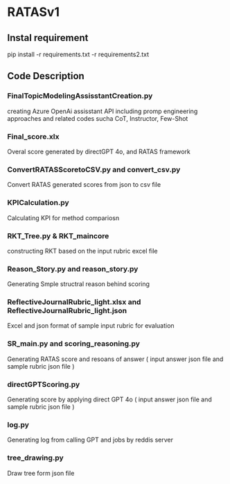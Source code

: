 # RATASv1

## Instal requirement 
pip install -r requirements.txt -r requirements2.txt

## Code Description
### FinalTopicModelingAssisstantCreation.py
creating Azure OpenAi assisstant API including promp engineering approaches and related codes sucha CoT, Instructor, Few-Shot

### Final_score.xlx
Overal score generated by directGPT 4o, and RATAS framework

### ConvertRATASScoretoCSV.py and convert_csv.py
Convert RATAS generated scores from json to csv file

### KPICalculation.py
Calculating KPI for method compariosn

### RKT_Tree.py & RKT_maincore
constructing RKT based on the input rubric excel file

### Reason_Story.py and reason_story.py
Generating Smple structral reason behind scoring

### ReflectiveJournalRubric_light.xlsx and ReflectiveJournalRubric_light.json
Excel and json format of sample input rubric for evaluation

### SR_main.py and scoring_reasoning.py
Generating RATAS score and resoans of answer ( input answer json file and sample rubric json file )

### directGPTScoring.py
Generating score by applying direct GPT 4o ( input answer json file and sample rubric json file )

### log.py
Generating log from calling GPT and jobs by reddis server

### tree_drawing.py
Draw tree form json file










